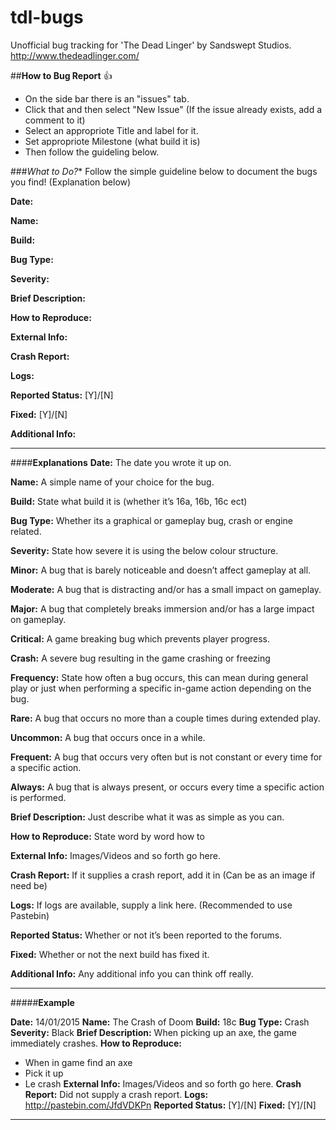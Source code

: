 # tdl-bugs
Unofficial bug tracking for 'The Dead Linger' by Sandswept Studios. http://www.thedeadlinger.com/


##**How to Bug Report** :thumbsup:
- On the side bar there is an "issues" tab.
- Click that and then select "New Issue" (If the issue already exists, add a comment to it)
- Select an appropriote Title and label for it.
- Set appropriote Milestone (what build it is)
- Then follow the guideling below.

###*What to Do?**
Follow the simple guideline below to document the bugs you find! (Explanation below)
 
**Date:**

**Name:**

**Build:**

**Bug Type:**

**Severity:**

**Brief Description:**

**How to Reproduce:**

**External Info:**

**Crash Report:**

**Logs:**

**Reported Status:** [Y]/[N]

**Fixed:** [Y]/[N]

**Additional Info:**


-----------------------------
####**Explanations**
**Date:** The date you wrote it up on.

**Name:** A simple name of your choice for the bug.

**Build:** State what build it is (whether it’s 16a, 16b, 16c ect)

**Bug Type:** Whether its a graphical or gameplay bug, crash or engine related.

**Severity:** State how severe it is using the below colour structure.

**Minor:** A bug that is barely noticeable and doesn’t affect gameplay at all.

**Moderate:** A bug that is distracting and/or has a small impact on gameplay.

**Major:** A bug that completely breaks immersion and/or has a large impact on gameplay.

**Critical:** A game breaking bug which prevents player progress.

**Crash:** A severe bug resulting in the game crashing or freezing

**Frequency:** State how often a bug occurs, this can mean during general play or just when performing a specific in-game action depending on the bug.

**Rare:** A bug that occurs no more than a couple times during extended play.

**Uncommon:** A bug that occurs once in a while.

**Frequent:** A bug that occurs very often but is not constant or every time for a specific action.

**Always:** A bug that is always present, or occurs every time a specific action is performed.

**Brief Description:** Just describe what it was as simple as you can.

**How to Reproduce:** State word by word how to 

**External Info:** Images/Videos and so forth go here.

**Crash Report:** If it supplies a crash report, add it in (Can be as an image if need be)

**Logs:** If logs are available, supply a link here. (Recommended to use Pastebin)

**Reported Status:** Whether or not it’s been reported to the forums.

**Fixed:** Whether or not the next build has fixed it.

**Additional Info:** Any additional info you can think off really.


-----------------------------


#####**Example**

**Date:** 14/01/2015
**Name:** The Crash of Doom
**Build:** 18c
**Bug Type:** Crash
**Severity:** Black
**Brief Description:** When picking up an axe, the game immediately crashes.
**How to Reproduce:**
- When in game find an axe
- Pick it up
- Le crash
**External Info:** Images/Videos and so forth go here.
**Crash Report:** Did not supply a crash report.
**Logs:** http://pastebin.com/JfdVDKPn
**Reported Status:**  [Y]/[N]
**Fixed:** [Y]/[N]

-----------------------------
